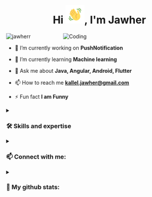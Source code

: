 <h1 align="center">Hi <img src="wave.gif" height="50px">, I'm Jawher</h1>
<img align="right" alt="Coding" width="350" src="https://user-images.githubusercontent.com/74038190/212750672-2f3f2b50-c84f-4ed8-a60a-849ae69ff9df.gif">

<p align="left">
  <img src="https://komarev.com/ghpvc/?username=jawherr&label=Profile%20views&color=3e706d&style=flat" alt="jawherr" />
</p>

- 🔭 I’m currently working on **PushNotification**

- 🌱 I’m currently learning **Machine learning**

- 💬 Ask me about **Java, Angular, Android, Flutter**

- 📫 How to reach me **kallel.jawher@gmail.com**

- ⚡ Fun fact **I am Funny**

<details close>
<summary><h3>🛠️ Skills and expertise</h3></summary>
  
  - **Backend:** Spring boot, Quarkus.
  - **Frontend:** Flutter, React, Android Studio, HTML.
  - **Programming Languages:** Java, PHP, JS, TS, Python.
  - **Databases:** MySQL, PostgreSQL, MongoDB, Firebase, SQLite.
  - **Tools:** Git, Docker, K8s, Jenkins, Kafka, Redis, ELK-Stack, Grafana, Prometheus, Hadoop.
  - **Languages:** English, French, Arabic.

<table align="center">
  <tr>
    <td align="center" width="128">
      <img
        src="https://techstack-generator.vercel.app/java-icon.svg"
        alt="icon"
        width="65"
        height="65" />
      <br />Java
    </td>
    <td align="center" width="128">
      <img
        src="https://techstack-generator.vercel.app/js-icon.svg"
        alt="icon"
        width="65"
        height="65" />
      <br />JavaScript
    </td>
    <td align="center" width="128">
      <img
        src="https://techstack-generator.vercel.app/ts-icon.svg"
        alt="icon"
        width="65"
        height="65" />
      <br />TypeScript
    </td>
    <td align="center" width="128">
      <img
        src="https://techstack-generator.vercel.app/react-icon.svg"
        alt="icon"
        width="65"
        height="65" />
      <br />React
    </td>
    <td align="center" width="128">
      <img
        src="https://techstack-generator.vercel.app/python-icon.svg"
        alt="icon"
        width="65"
        height="65" />
      <br />Python
    </td>
  </tr>
  <tr>
    <td align="center" width="128">
      <img
      src="https://skillicons.dev/icons?i=php"
      width="65"
      height="65"
        alt="PHP" />
      <br />PHP
    </td>
    <td align="center" width="128">
      <img
        src="https://skillicons.dev/icons?i=html"
        width="65"
        height="65"
        alt="HTML5" />
      <br />HTML5
    </td>
    <td align="center" width="128">
      <img
        src="https://techstack-generator.vercel.app/sass-icon.svg"
        alt="icon"
        width="65"
        height="65" />
      <br />Sass
    </td>
    <td align="center" width="128">
      <img
        src="https://skillicons.dev/icons?i=bootstrap"
        width="65"
        height="65"
        alt="bootstrap" />
        <br />Bootstrap
    </td>
    <td align="center" width="128">
      <img
        src="https://skillicons.dev/icons?i=vscode"
        width="65"
        height="65"
        alt="VsCode" />
      <br />VsCode
    </td>
  </tr>
  <tr>
    <td align="center" width="128">
      <img
        src="https://user-images.githubusercontent.com/25181517/192108372-f71d70ac-7ae6-4c0d-8395-51d8870c2ef0.png"
        width="65"
        height="65"
        alt="Git" />
      <br />Git
    </td>
    <td align="center" width="128">
      <img
        src="https://techstack-generator.vercel.app/mysql-icon.svg"
        alt="icon"
        width="65"
        height="65" />
      <br />MySQL
    </td>
    <td align="center" width="128">
      <img
        src="https://skillicons.dev/icons?i=postgres"
        width="65"
        height="65"
        alt="PostgreSQL" />
      <br />PostgreSQL
    </td>
    <td align="center" width="128">
      <img
        src="https://skillicons.dev/icons?i=mongodb"
        width="65"
        height="65"
        alt="MongoDB" />
      <br />MongoDB
    </td>
    <td align="center" width="128">
      <img
        src="https://techstack-generator.vercel.app/docker-icon.svg"
        alt="icon"
        width="65"
        height="65" />
      <br />Docker
    </td>
  </tr>
</table>

  
</details>

<details close>
<summary><h3>📫 Connect with me:</h3></summary>
  <p align="center">
  <a href="https://twitter.com/kallel_jawher" target="blank"><img align="center" src="https://raw.githubusercontent.com/rahuldkjain/github-profile-readme-generator/master/src/images/icons/Social/twitter.svg" alt="jawher kallel" height="30" width="40"/>
  </a>
  <a href="https://www.linkedin.com/in/jawher-kallel/" target="blank">
    <img align="center" src="https://raw.githubusercontent.com/rahuldkjain/github-profile-readme-generator/master/src/images/icons/Social/linked-in-alt.svg" alt="jawher-kallel-42392a173" height="30" width="40" />
  </a>
  <a href="https://fb.com/jawher.kallell" target="blank">
    <img align="center" src="https://raw.githubusercontent.com/rahuldkjain/github-profile-readme-generator/master/src/images/icons/Social/facebook.svg" alt="jawher.kallell" height="30" width="40" />
  </a>
  <a href="https://instagram.com/jawher_kallel" target="blank">
    <img align="center" src="https://raw.githubusercontent.com/rahuldkjain/github-profile-readme-generator/master/src/images/icons/Social/instagram.svg" alt="jawher_kallel" height="30" width="40" />
  </a>
  
  <a href="https://stackoverflow.com/users/11956499/kallel-jawher" target="blank">
    <img align="center" src="https://raw.githubusercontent.com/rahuldkjain/github-profile-readme-generator/master/src/images/icons/Social/stack-overflow.svg" alt="11956499/kallel-jawher" height="30" width="40" />
  </a>
  </p>
</details>

<details close>
<summary><h3>🔭 My github stats: </h3></summary>
  <p align="center">
    <img src="https://github-readme-stats.vercel.app/api/top-langs/?username=jawherr&layout=compact&theme=tokyonight&langs_count=10" alt="JawherKl"/>&nbsp;&nbsp;&nbsp;
    <img src="https://github-readme-stats.vercel.app/api?username=jawherr&show_icons=true&locale=en&theme=tokyonight&show=prs_merged" alt="jawherr"/>
    <br><br>
    <img src="https://github-profile-trophy.vercel.app/?username=jawherr&theme=tokyonight&column=3&margin-w=15&margin-h=15" alt="jawherr"/><br><br>
    <img src="https://github-readme-streak-stats-git-main-davids-projects-ad77adcc.vercel.app/?user=jawherr&theme=tokyonight&card_width=860" alt="jawherr"/><br>
    <!--
    <a href="https://app.daily.dev/jawherr"><img src="https://api.daily.dev/devcards/v2/TKzf53gTbU3NpBDphcj2A.png?type=wide&r=yj4" width="652" alt="jawher's Dev Card"/></a>
    -->
  </p> 
</details>

<!--
-Spring boot, Quarkus with Java
-Flutter and Android Studio
-Machine Learning with jupyter or colab
-->